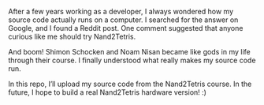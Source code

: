 After a few years working as a developer, I always wondered how my source code actually runs on a computer.
I searched for the answer on Google, and I found a Reddit post. One comment suggested that anyone curious like me should try Nand2Tetris.

And boom! Shimon Schocken and Noam Nisan became like gods in my life through their course. I finally understood what really makes my source code run.

In this repo, I’ll upload my source code from the Nand2Tetris course. In the future, I hope to build a real Nand2Tetris hardware version! :)

